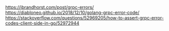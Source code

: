 https://jbrandhorst.com/post/grpc-errors/
https://diabloneo.github.io/2018/12/10/golang-grpc-error-code/
https://stackoverflow.com/questions/52969205/how-to-assert-grpc-error-codes-client-side-in-go/52972944
